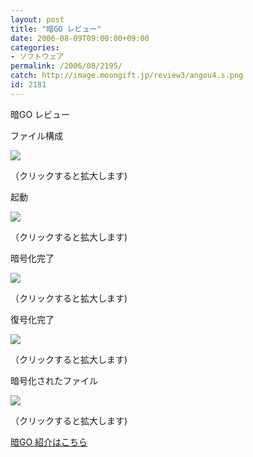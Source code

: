 ```yaml
---
layout: post
title: "暗GO レビュー"
date: 2006-08-09T09:00:00+09:00
categories:
- ソフトウェア
permalink: /2006/08/2195/
catch: http://image.moongift.jp/review3/angou4.s.png
id: 2181
---
```

暗GO レビュー   
<!--more-->

ファイル構成

  

[![](http://image.moongift.jp/review3/angou1.s.png)](http://image.moongift.jp/review3/angou1.png)  
  
（クリックすると拡大します)

  

起動

  

[![](http://image.moongift.jp/review3/angou2.s.png)](http://image.moongift.jp/review3/angou2.png)  
  
（クリックすると拡大します)

  

暗号化完了

  

[![](http://image.moongift.jp/review3/angou4.s.png)](http://image.moongift.jp/review3/angou4.png)  
  
（クリックすると拡大します)

  

復号化完了

  

[![](http://image.moongift.jp/review3/angou5.s.png)](http://image.moongift.jp/review3/angou5.png)  
  
（クリックすると拡大します)

  

暗号化されたファイル

  

[![](http://image.moongift.jp/review3/angou3.s.png)](http://image.moongift.jp/review3/angou3.png)  
  
（クリックすると拡大します)

  

[暗GO 紹介はこちら](http://fw.moongift.jp/intro/i-2186.html)

